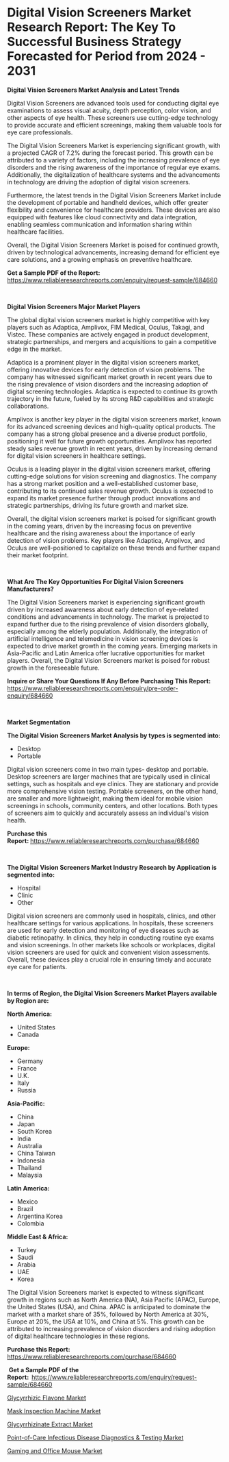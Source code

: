 <p><h1>Digital Vision Screeners Market Research Report: The Key To Successful Business Strategy Forecasted for Period from 2024 - 2031</h1></p><p><strong>Digital Vision Screeners Market Analysis and Latest Trends</strong></p>
<p><p>Digital Vision Screeners are advanced tools used for conducting digital eye examinations to assess visual acuity, depth perception, color vision, and other aspects of eye health. These screeners use cutting-edge technology to provide accurate and efficient screenings, making them valuable tools for eye care professionals.</p><p>The Digital Vision Screeners Market is experiencing significant growth, with a projected CAGR of 7.2% during the forecast period. This growth can be attributed to a variety of factors, including the increasing prevalence of eye disorders and the rising awareness of the importance of regular eye exams. Additionally, the digitalization of healthcare systems and the advancements in technology are driving the adoption of digital vision screeners.</p><p>Furthermore, the latest trends in the Digital Vision Screeners Market include the development of portable and handheld devices, which offer greater flexibility and convenience for healthcare providers. These devices are also equipped with features like cloud connectivity and data integration, enabling seamless communication and information sharing within healthcare facilities.</p><p>Overall, the Digital Vision Screeners Market is poised for continued growth, driven by technological advancements, increasing demand for efficient eye care solutions, and a growing emphasis on preventive healthcare.</p></p>
<p><strong>Get a Sample PDF of the Report:&nbsp;</strong> <a href="https://www.reliableresearchreports.com/enquiry/request-sample/684660">https://www.reliableresearchreports.com/enquiry/request-sample/684660</a></p>
<p>&nbsp;</p>
<p><strong>Digital Vision Screeners Major Market Players</strong></p>
<p><p>The global digital vision screeners market is highly competitive with key players such as Adaptica, Amplivox, FIM Medical, Oculus, Takagi, and Vistec. These companies are actively engaged in product development, strategic partnerships, and mergers and acquisitions to gain a competitive edge in the market.</p><p>Adaptica is a prominent player in the digital vision screeners market, offering innovative devices for early detection of vision problems. The company has witnessed significant market growth in recent years due to the rising prevalence of vision disorders and the increasing adoption of digital screening technologies. Adaptica is expected to continue its growth trajectory in the future, fueled by its strong R&D capabilities and strategic collaborations.</p><p>Amplivox is another key player in the digital vision screeners market, known for its advanced screening devices and high-quality optical products. The company has a strong global presence and a diverse product portfolio, positioning it well for future growth opportunities. Amplivox has reported steady sales revenue growth in recent years, driven by increasing demand for digital vision screeners in healthcare settings.</p><p>Oculus is a leading player in the digital vision screeners market, offering cutting-edge solutions for vision screening and diagnostics. The company has a strong market position and a well-established customer base, contributing to its continued sales revenue growth. Oculus is expected to expand its market presence further through product innovations and strategic partnerships, driving its future growth and market size.</p><p>Overall, the digital vision screeners market is poised for significant growth in the coming years, driven by the increasing focus on preventive healthcare and the rising awareness about the importance of early detection of vision problems. Key players like Adaptica, Amplivox, and Oculus are well-positioned to capitalize on these trends and further expand their market footprint.</p></p>
<p>&nbsp;</p>
<p><strong>What Are The Key Opportunities For Digital Vision Screeners Manufacturers?</strong></p>
<p><p>The Digital Vision Screeners market is experiencing significant growth driven by increased awareness about early detection of eye-related conditions and advancements in technology. The market is projected to expand further due to the rising prevalence of vision disorders globally, especially among the elderly population. Additionally, the integration of artificial intelligence and telemedicine in vision screening devices is expected to drive market growth in the coming years. Emerging markets in Asia-Pacific and Latin America offer lucrative opportunities for market players. Overall, the Digital Vision Screeners market is poised for robust growth in the foreseeable future.</p></p>
<p><strong>Inquire or Share Your Questions If Any Before Purchasing This Report:</strong> <a href="https://www.reliableresearchreports.com/enquiry/pre-order-enquiry/684660">https://www.reliableresearchreports.com/enquiry/pre-order-enquiry/684660</a></p>
<p>&nbsp;</p>
<p><strong>Market Segmentation</strong></p>
<p><strong>The Digital Vision Screeners Market Analysis by types is segmented into:</strong></p>
<p><ul><li>Desktop</li><li>Portable</li></ul></p>
<p><p>Digital vision screeners come in two main types- desktop and portable. Desktop screeners are larger machines that are typically used in clinical settings, such as hospitals and eye clinics. They are stationary and provide more comprehensive vision testing. Portable screeners, on the other hand, are smaller and more lightweight, making them ideal for mobile vision screenings in schools, community centers, and other locations. Both types of screeners aim to quickly and accurately assess an individual's vision health.</p></p>
<p><strong>Purchase this Report:&nbsp;</strong><a href="https://www.reliableresearchreports.com/purchase/684660">https://www.reliableresearchreports.com/purchase/684660</a></p>
<p>&nbsp;</p>
<p><strong>The Digital Vision Screeners Market Industry Research by Application is segmented into:</strong></p>
<p><ul><li>Hospital</li><li>Clinic</li><li>Other</li></ul></p>
<p><p>Digital vision screeners are commonly used in hospitals, clinics, and other healthcare settings for various applications. In hospitals, these screeners are used for early detection and monitoring of eye diseases such as diabetic retinopathy. In clinics, they help in conducting routine eye exams and vision screenings. In other markets like schools or workplaces, digital vision screeners are used for quick and convenient vision assessments. Overall, these devices play a crucial role in ensuring timely and accurate eye care for patients.</p></p>
<p>&nbsp;</p>
<p><strong>In terms of Region, the Digital Vision Screeners Market Players available by Region are:</strong></p>
<p>
    <p> <strong> North America: </strong>
        <ul>
            <li>United States</li>
            <li>Canada</li>
        </ul>
        </p> 
    <p> <strong> Europe: </strong>
        <ul>
            <li>Germany</li>
            <li>France</li>
            <li>U.K.</li>
            <li>Italy</li>
            <li>Russia</li>
        </ul>
        </p> 
    <p> <strong> Asia-Pacific: </strong>
        <ul>
            <li>China</li>
            <li>Japan</li>
            <li>South Korea</li>
            <li>India</li>
            <li>Australia</li>
            <li>China Taiwan</li>
            <li>Indonesia</li>
            <li>Thailand</li>
            <li>Malaysia</li>
        </ul>
        </p> 
    <p> <strong> Latin America: </strong>
        <ul>
            <li>Mexico</li>
            <li>Brazil</li>
            <li>Argentina Korea</li>
            <li>Colombia</li>
        </ul>
        </p> 
    <p> <strong> Middle East & Africa: </strong>
        <ul>
            <li>Turkey</li>
            <li>Saudi</li>
            <li>Arabia</li>
            <li>UAE</li>
            <li>Korea</li>
        </ul>
    </p>
    </p>
<p><p>The Digital Vision Screeners market is expected to witness significant growth in regions such as North America (NA), Asia Pacific (APAC), Europe, the United States (USA), and China. APAC is anticipated to dominate the market with a market share of 35%, followed by North America at 30%, Europe at 20%, the USA at 10%, and China at 5%. This growth can be attributed to increasing prevalence of vision disorders and rising adoption of digital healthcare technologies in these regions.</p></p>
<p><strong>Purchase this Report: </strong><a href="https://www.reliableresearchreports.com/purchase/684660">https://www.reliableresearchreports.com/purchase/684660</a></p>
<p>&nbsp;<strong>Get a Sample PDF of the Report:&nbsp;&nbsp;</strong><a href="https://www.reliableresearchreports.com/enquiry/request-sample/684660">https://www.reliableresearchreports.com/enquiry/request-sample/684660</a></p>
<p><strong></strong></p>
<p><p><a href="https://noble-drawer-34c.notion.site/Glycyrrhizic-Flavone-Market-Size-Share-Trends-Analysis-Report-By-Application-Regional-Outlook-C-a6a3e723d9e345fda15cc8d50c95f21a">Glycyrrhizic Flavone Market</a></p><p><a href="https://view.publitas.com/reportprime-1/mask-inspection-machine-market-research-report-the-key-to-successful-business-strategy-forecasted-for-period-from-2024-2031/">Mask Inspection Machine Market</a></p><p><a href="https://iodized-pantydraco-05c.notion.site/Glycyrrhizinate-Extract-Market-Challenges-Opportunities-and-Growth-Drivers-and-Major-Market-Playe-c029aad2223045c396623ebea6495ec6">Glycyrrhizinate Extract Market</a></p><p><a href="https://three-jumbo-f6d.notion.site/Point-of-Care-Infectious-Disease-Diagnostics-Testing-Market-Size-and-Examines-its-Market-Scope-w-840c4826728a42e9a2498a647d936f29">Point-of-Care Infectious Disease Diagnostics & Testing Market</a></p><p><a href="https://view.publitas.com/reportprime-1/gaming-and-office-mouse-market-research-report-provides-thorough-industry-overview-which-offers-an-in-depth-analysis-of-product-trends-and-new-market-divisions/">Gaming and Office Mouse Market</a></p></p>